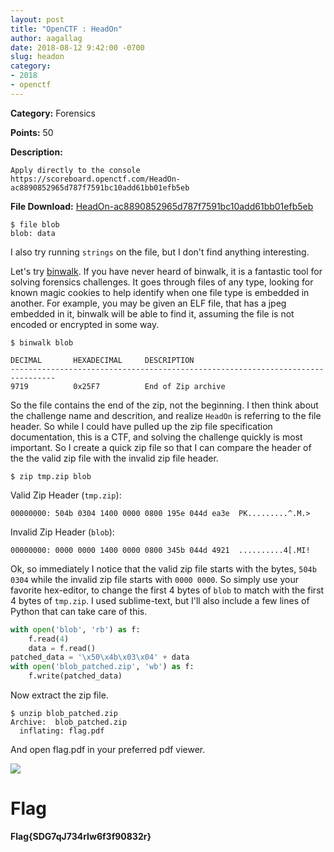 ```yaml
---
layout: post
title: "OpenCTF : HeadOn"
author: aagallag
date: 2018-08-12 9:42:00 -0700
slug: headon
category:
- 2018
- openctf
---
```

**Category:** Forensics

**Points:** 50

**Description:**

```
Apply directly to the console
https://scoreboard.openctf.com/HeadOn-ac8890852965d787f7591bc10add61bb01efb5eb
```

**File Download:** [HeadOn-ac8890852965d787f7591bc10add61bb01efb5eb](https://aagallag.com/files/ctf_files/openctf/HeadOn-ac8890852965d787f7591bc10add61bb01efb5eb)

```
$ file blob 
blob: data
```

I also try running `strings` on the file, but I don't find anything interesting.

Let's try [binwalk](https://github.com/ReFirmLabs/binwalk).  If you have never heard of binwalk, it is a fantastic tool for solving forensics challenges.  It goes through files of any type, looking for known magic cookies to help identify when one file type is embedded in another.  For example, you may be given an ELF file, that has a jpeg embedded in it, binwalk will be able to find it, assuming the file is not encoded or encrypted in some way.

```
$ binwalk blob 

DECIMAL       HEXADECIMAL     DESCRIPTION
--------------------------------------------------------------------------------
9719          0x25F7          End of Zip archive
```

So the file contains the end of the zip, not the beginning.  I then think about the challenge name and descrition, and realize `HeadOn` is referring to the file header.  So while I could have pulled up the zip file specification documentation, this is a CTF, and solving the challenge quickly is most important.  So I create a quick zip file so that I can compare the header of the the valid zip file with the invalid zip file header.

```
$ zip tmp.zip blob
```

Valid Zip Header (`tmp.zip`):
```
00000000: 504b 0304 1400 0000 0800 195e 044d ea3e  PK.........^.M.>
```

Invalid Zip Header (`blob`):
```
00000000: 0000 0000 1400 0000 0800 345b 044d 4921  ..........4[.MI!
```

Ok, so immediately I notice that the valid zip file starts with the bytes, `504b 0304` while the invalid zip file starts with `0000 0000`.  So simply use your favorite hex-editor, to change the first 4 bytes of `blob` to match with the first 4 bytes of `tmp.zip`.  I used sublime-text, but I'll also include a few lines of Python that can take care of this.

```python
with open('blob', 'rb') as f:
    f.read(4)
    data = f.read()
patched_data = '\x50\x4b\x03\x04' + data
with open('blob_patched.zip', 'wb') as f:
    f.write(patched_data)
```

Now extract the zip file.

```
$ unzip blob_patched.zip 
Archive:  blob_patched.zip
  inflating: flag.pdf
```

And open flag.pdf in your preferred pdf viewer.

<img src="https://i.imgur.com/GWjZU9n.png" class="img-responsive"/>
 
# Flag
**Flag{SDG7qJ734rIw6f3f90832r}**
